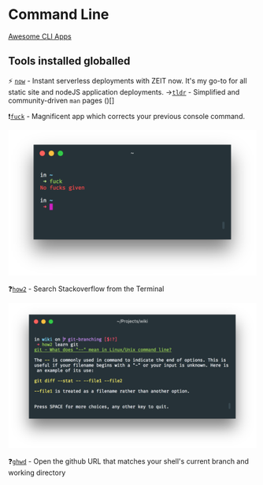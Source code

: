 # Command Line

[Awesome CLI Apps](https://github.com/agarrharr/awesome-cli-apps)

## Tools installed globalled

⚡️ [`now`](https://now.sh) - Instant serverless deployments with ZEIT now. It's my go-to for all static site and nodeJS application deployments.
→[`tldr`](https://github.com/tldr-pages/tldr) - Simplified and community-driven `man` pages
()[]

❗️[`fuck`](https://github.com/nvbn/thefuck) - Magnificent app which corrects your previous console command.

![thefuck screenshot](/assets/thefuck.png)

❓[`how2`](https://github.com/santinic/how2) - Search Stackoverflow from the Terminal

![how2 screenshot](/assets/how2.png)

❓[`ghwd`](https://github.com/github-modules/ghwd) - Open the github URL that matches your shell's current branch and working directory